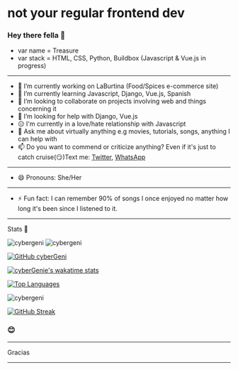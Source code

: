 # not your regular frontend dev


### Hey there fella 👋

- var name = Treasure
- var stack = HTML, CSS, Python, Buildbox (Javascript & Vue.js in progress)

***
- 🔭 I’m currently working on LaBurtina (Food/Spices e-commerce site)
- 🌱 I’m currently learning Javascript, Django, Vue.js, Spanish
- 👯 I’m looking to collaborate on projects involving web and things concerning it
- 🤔 I’m looking for help with Django, Vue.js
- 😑 I'm currently in a love/hate relationship with Javascript
- 💬 Ask me about virtually anything e.g movies, tutorials, songs, anything I can help with
- 📫 Do you want to commend or criticize anything? Even if it's just to catch cruise(😏)Text me: [Twitter](https://twitter.com/cybergenie_), [WhatsApp](https://wa.me/2349098746099?text=Hi%20Treasure,%20I%20found%20your%20link%20on%20your%20GitHub%20profile,%20care%20for%20a%20little%20chit-chat?%20My%20name%20is%20%20%20)
***
- 😄 Pronouns: She/Her
***
- ⚡ Fun fact: I can remember 90% of songs I once enjoyed no matter how long it's been since I listened to it.
***
Stats 🤩

  <img src="https://komarev.com/ghpvc/?username=cybergeni" alt="cybergeni" />
  <img src="https://wakatime.com/badge/user/fede108f-ac4d-4ee1-a737-02be93341066.svg" alt="cybergeni"/>
  
  [![GitHub cyberGeni](https://img.shields.io/github/followers/cybergeni?label=follow&style=social)](https://github.com/cybergeni)
  
  [![cyberGenie's wakatime stats](https://github-readme-stats.vercel.app/api/wakatime?username=cybergenie&layout=compact&theme=solarized-dark&hide_border=true)](https://github.com/anuraghazra/github-readme-stats)

  [![Top Languages](https://github-readme-stats.vercel.app/api/top-langs/?username=cybergeni&layout=compact&theme=solarized-dark&hide_border=true)](https://github.com/cybergeni/)
  
  <img src="https://github-readme-stats.vercel.app/api?username=cybergeni&show_icons=true&theme=solarized-dark&hide_border=true" alt="cybergeni" />

  [![GitHub Streak](http://github-readme-streak-stats.herokuapp.com?user=CyberGeni&show_icons=true&theme=solarized-dark&hide_border=true&date_format=M%20j%5B%2C%20Y%5D)](https://git.io/streak-stats)

### 😊

***

Gracias

***

